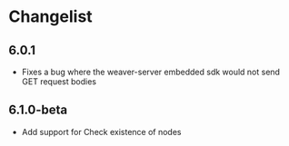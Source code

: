 # Changelist

## 6.0.1
- Fixes a bug where the weaver-server embedded sdk would not send GET request
  bodies

## 6.1.0-beta
- Add support for Check existence of nodes
